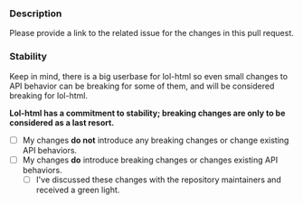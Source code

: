 ### Description

Please provide a link to the related issue for the changes in this pull request.

### Stability
Keep in mind, there is a big userbase for lol-html so even small changes to API behavior can be
breaking for some of them, and will be considered breaking for lol-html.

**Lol-html has a commitment to stability; breaking changes are only to be considered as a last resort.**

- [ ] My changes **do not** introduce any breaking changes or change existing API behaviors.
- [ ] My changes **do** introduce breaking changes or changes existing API behaviors.
  - [ ] I've discussed these changes with the repository maintainers and received a green light.